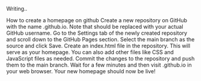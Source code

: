 Writing..

How to create a homepage on github
Create a new repository on GitHub with the name .github.io. Note that should be replaced with your actual GitHub username.
Go to the Settings tab of the newly created repository and scroll down to the GitHub Pages section.
Select the main branch as the source and click Save.
Create an index.html file in the repository. This will serve as your homepage. You can also add other files like CSS and JavaScript files as needed.
Commit the changes to the repository and push them to the main branch.
Wait for a few minutes and then visit .github.io in your web browser. Your new homepage should now be live!
